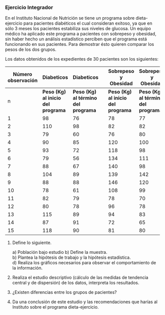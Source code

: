 ### Ejercicio Integrador

En el  Instituto Nacional  de Nutrición  se tiene un programa sobre dieta-ejercicio para pacientes diabéticos el cual consideran exitoso,  ya que en sólo 3 meses  los pacientes estabiliza sus niveles de glucosa. Un   equipo médico ha aplicado este programa  a pacientes con sobrepeso y obesidad, sin haber hecho un análisis  estadístico perciben que el programa está funcionando  en sus pacientes. Para demostrar ésto quieren comparar los pesos de los dos grupos.

Los datos obtenidos de los expedientes de 30 pacientes son los siguientes:

Número observación	|	Diabeticos	|	Diabeticos	|		|	Sobrepeso y Obesidad	|	Sobrepeso y Obesidad	|
-------	|	-------	|	-------	|	-------	|	-------	|	-------	|
n	|	**Peso (Kg) al inicio del programa**	|	**Peso (Kg) al término del programa**	|		|	**Peso (Kg) al inicio del programa**	|	**Peso (Kg) al término del programa**	|
1	|	98	|	76	|		|	78	|	77	|
2	|	110	|	98	|		|	82	|	82	|
3	|	79	|	60	|		|	76	|	80	|
4	|	90	|	85	|		|	120	|	100	|
5	|	93	|	72	|		|	118	|	98	|
6	|	79	|	56	|		|	134	|	111	|
7	|	88	|	67	|		|	140	|	98	|
8	|	104	|	89	|		|	139	|	142	|
9	|	88	|	88	|		|	146	|	120	|
10	|	78	|	61	|		|	108	|	99	|
11	|	82	|	79	|		|	78	|	70	|
12	|	80	|	78	|		|	96	|	78	|
13	|	115	|	89	|		|	94	|	83	|
14	|	87	|	91	|		|	72	|	65	|
15	|	118	|	90	|		|	81	|	80	|


1. Define lo siguiente.

    a) Población bajo estudio
    b) Define la muestra.  
    b) Plantea la hipótesis de trabajo y la hipótesis estadística.  
    d) Realiza los gráficos necesarios para observar el comportamiento de la información.
    
2. Realiza el estudio descriptivo (cálculo de las medidas de tendencia central y de dispersión) de los datos, interpreta los resultados.

3. ¿Existen diferencias entre los grupos de pacientes?
4. Da una conclusión de este estudio y las recomendaciones que harías al Instituto sobre el programa dieta-ejercicio.
